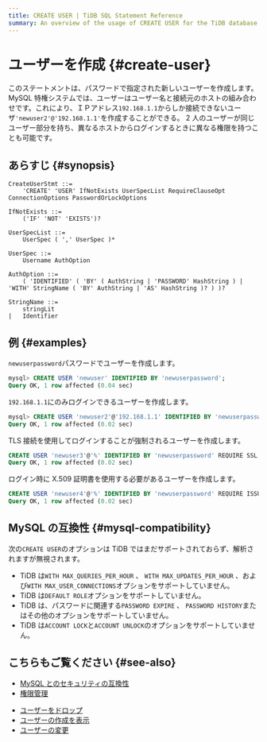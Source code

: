 ```yaml
---
title: CREATE USER | TiDB SQL Statement Reference
summary: An overview of the usage of CREATE USER for the TiDB database.
---
```


# ユーザーを作成 {#create-user}

このステートメントは、パスワードで指定された新しいユーザーを作成します。 MySQL 特権システムでは、ユーザーはユーザー名と接続元のホストの組み合わせです。これにより、ＩＰアドレス`192.168.1.1`からしか接続できないユーザ`'newuser2'@'192.168.1.1'`を作成することができる。 2 人のユーザーが同じユーザー部分を持ち、異なるホストからログインするときに異なる権限を持つことも可能です。

## あらすじ {#synopsis}

```ebnf+diagram
CreateUserStmt ::=
    'CREATE' 'USER' IfNotExists UserSpecList RequireClauseOpt ConnectionOptions PasswordOrLockOptions

IfNotExists ::=
    ('IF' 'NOT' 'EXISTS')?

UserSpecList ::=
    UserSpec ( ',' UserSpec )*

UserSpec ::=
    Username AuthOption

AuthOption ::=
    ( 'IDENTIFIED' ( 'BY' ( AuthString | 'PASSWORD' HashString ) | 'WITH' StringName ( 'BY' AuthString | 'AS' HashString )? ) )?

StringName ::=
    stringLit
|   Identifier
```

## 例 {#examples}

`newuserpassword`パスワードでユーザーを作成します。

```sql
mysql> CREATE USER 'newuser' IDENTIFIED BY 'newuserpassword';
Query OK, 1 row affected (0.04 sec)
```

`192.168.1.1`にのみログインできるユーザーを作成します。

```sql
mysql> CREATE USER 'newuser2'@'192.168.1.1' IDENTIFIED BY 'newuserpassword';
Query OK, 1 row affected (0.02 sec)
```

TLS 接続を使用してログインすることが強制されるユーザーを作成します。

```sql
CREATE USER 'newuser3'@'%' IDENTIFIED BY 'newuserpassword' REQUIRE SSL;
Query OK, 1 row affected (0.02 sec)
```

ログイン時に X.509 証明書を使用する必要があるユーザーを作成します。

```sql
CREATE USER 'newuser4'@'%' IDENTIFIED BY 'newuserpassword' REQUIRE ISSUER '/C=US/ST=California/L=San Francisco/O=PingCAP';
Query OK, 1 row affected (0.02 sec)
```

## MySQL の互換性 {#mysql-compatibility}

次の`CREATE USER`のオプションは TiDB ではまだサポートされておらず、解析されますが無視されます。

-   TiDB は`WITH MAX_QUERIES_PER_HOUR` 、 `WITH MAX_UPDATES_PER_HOUR` 、および`WITH MAX_USER_CONNECTIONS`オプションをサポートしていません。
-   TiDB は`DEFAULT ROLE`オプションをサポートしていません。
-   TiDB は、パスワードに関連する`PASSWORD EXPIRE` 、 `PASSWORD HISTORY`またはその他のオプションをサポートしていません。
-   TiDB は`ACCOUNT LOCK`と`ACCOUNT UNLOCK`のオプションをサポートしていません。

## こちらもご覧ください {#see-also}

<CustomContent platform="tidb">

-   [MySQL とのセキュリティの互換性](/security-compatibility-with-mysql.md)
-   [権限管理](/privilege-management.md)

</CustomContent>

-   [ユーザーをドロップ](/sql-statements/sql-statement-drop-user.md)
-   [ユーザーの作成を表示](/sql-statements/sql-statement-show-create-user.md)
-   [ユーザーの変更](/sql-statements/sql-statement-alter-user.md)
